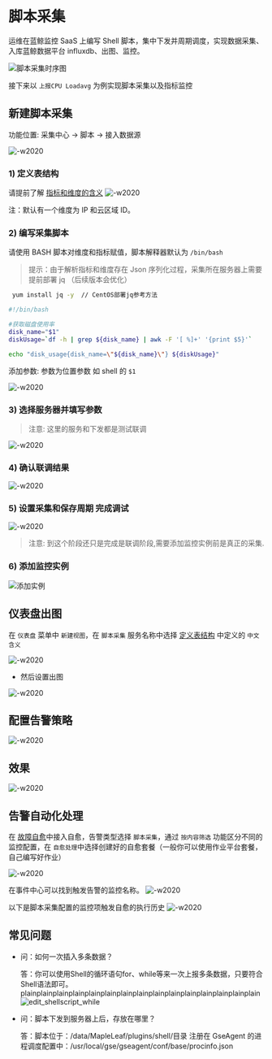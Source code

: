 # 脚本采集

运维在蓝鲸监控 SaaS 上编写 Shell 脚本，集中下发并周期调度，实现数据采集、入库蓝鲸数据平台 influxdb、出图、监控。

![脚本采集时序图](../../assets/Shell_Scripts_Collection_Sequece_Diagram.png)

接下来以 `上报CPU Loadavg` 为例实现脚本采集以及指标监控

## 新建脚本采集

功能位置: 采集中心 -> 脚本 -> 接入数据源

![-w2020](../../assets/15779670217412.jpg)

### 1) 定义表结构

请提前了解 [指标和维度的含义](5.1/蓝鲸监控/术语解释/Concepts_Terminology.md)
![-w2020](../../assets/15779703055595.jpg)

注：默认有一个维度为 IP 和云区域 ID。

### 2) 编写采集脚本

请使用 BASH 脚本对维度和指标赋值，脚本解释器默认为 `/bin/bash`

> 提示：由于解析指标和维度存在 Json 序列化过程，采集所在服务器上需要提前部署 jq （后续版本会优化）

```bash
 yum install jq -y  // CentOS部署jq参考方法
```

```bash
#!/bin/bash

#获取磁盘使用率
disk_name="$1"
diskUsage=`df -h | grep ${disk_name} | awk -F '[ %]+' '{print $5}'`

echo "disk_usage{disk_name=\"${disk_name}\"} ${diskUsage}"
```

添加参数: 参数为位置参数 如 shell 的 `$1`

![-w2020](../../assets/15779703450815.jpg)

### 3) 选择服务器并填写参数

> 注意: 这里的服务和下发都是测试联调

![-w2020](../../assets/15779704092715.jpg)

### 4) 确认联调结果

![-w2020](../../assets/15779704838872.jpg)

### 5) 设置采集和保存周期 完成调试

![-w2020](../../assets/15779705328648.jpg)

> 注意: 到这个阶段还只是完成是联调阶段,需要添加监控实例前是真正的采集.

### 6) 添加监控实例

![添加实例](../../assets/%E6%B7%BB%E5%8A%A0%E5%AE%9E%E4%BE%8B.jpg)

## 仪表盘出图

在 `仪表盘` 菜单中 `新建视图`，在 `脚本采集` 服务名称中选择 [定义表结构](5.1/蓝鲸监控/快速入门/自定义监控/Shell_Scripts_Collection.md#定义表结构) 中定义的 `中文含义`

![-w2020](../../assets/15779706727506.jpg)

- 然后设置出图

![-w2020](../../assets/15779708030143.jpg)

## 配置告警策略

![-w2020](../../assets/15779708664702.jpg)

## 效果

![-w2020](../../assets/15779711299659.jpg)

## 告警自动化处理

在 [故障自愈](5.1/FTA/Intro/README.md)中接入自愈，告警类型选择 `脚本采集`，通过 `按内容筛选` 功能区分不同的监控配置，在 `自愈处理`中选择创建好的自愈套餐（一般你可以使用作业平台套餐，自己编写好作业）

![-w2020](../../assets/15372622832633.jpg)

在事件中心可以找到触发告警的监控名称。
![-w2020](../../assets/15372623311603.jpg)

以下是脚本采集配置的监控项触发自愈的执行历史
![-w2020](../../assets/15372625911209.jpg)

## 常见问题

- 问：如何一次插入多条数据？

    答：你可以使用Shell的循环语句for、while等来一次上报多条数据，只要符合Shell语法即可。plainplainplainplainplainplainplainplainplainplainplainplainplainplainplain
![edit_shellscript_while](../../assets/edit_shellscript_while.png)

- 问：脚本下发到服务器上后，存放在哪里？

    答：脚本位于：/data/MapleLeaf/plugins/shell/目录
    注册在 GseAgent 的进程调度配置中：/usr/local/gse/gseagent/conf/base/procinfo.json
